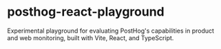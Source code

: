 # posthog-react-playground
Experimental playground for evaluating PostHog's capabilities in product and web monitoring, built with Vite, React, and TypeScript.
